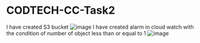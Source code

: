 # CODTECH-CC-Task2
I have created S3 bucket 
![image](https://github.com/user-attachments/assets/76404877-7c24-4cc9-b2e9-980431c2f6fb)
I have created alarm in cloud watch with the condition of number of object less than or equal to 1
![image](https://github.com/user-attachments/assets/65142e70-76f6-425d-a71c-6a75b177a817)
